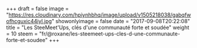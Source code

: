 +++
draft = false
image = "https://res.cloudinary.com/hpiynhbhq/image/upload/v1505218038/gabqfwofhcguxic44iyl.jpg"
showonlyimage = false
date = "2017-09-08T20:22:08"
title = "Les SteeMeet'Ups, clés d'une communauté forte et soudée"
weight = 10
steem = "fr/@roxane/les-steemeet-ups-cles-d-une-communaute-forte-et-soudee"
+++

<!--more-->
